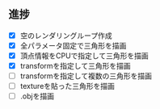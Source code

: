 ## 進捗

- [x] 空のレンダリングループ作成
- [x] 全パラメータ固定で三角形を描画
- [x] 頂点情報をCPUで指定して三角形を描画
- [x] transformを指定して三角形を描画
- [ ] transformを指定して複数の三角形を描画
- [ ] textureを貼った三角形を描画
- [ ] .objを描画
